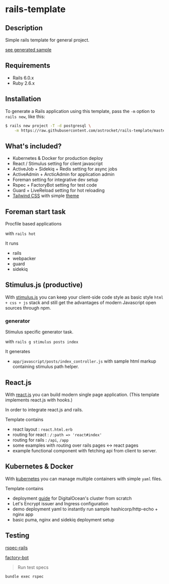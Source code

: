 # rails-template

## Description
Simple rails template for general project.

[see generated sample](https://github.com/astrocket/rails-template-stimulus)

## Requirements
* Rails 6.0.x
* Ruby 2.6.x

## Installation

To generate a Rails application using this template, pass the `-m` option to `rails new`, like this:

```bash
$ rails new project -T -d postgresql \
    -m https://raw.githubusercontent.com/astrocket/rails-template/master/template.rb
```

## What's included?

* Kubernetes & Docker for production deploy
* React / Stimulus setting for client javascript
* ActiveJob + Sidekiq + Redis setting for async jobs 
* ActiveAdmin + ArcticAdmin for application admin
* Foreman setting for integrative dev setup
* Rspec + FactoryBot setting for test code
* Guard + LiveReload setting for hot reloading
* [Tailwind CSS](https://github.com/justalever/kickoff_tailwind) with simple [theme](https://www.tailwindtoolbox.com/templates/app-landing-page)

## Foreman start task

Procfile based applications

with `rails hot`

It runs

* rails
* webpacker
* guard
* sidekiq

## Stimulus.js (productive)

With [stimulus.js]([https://stimulusjs.org](https://stimulusjs.org/)) you can keep your client-side code style as basic style `html + css + js` stack and still get the advantages of modern Javascript open sources through npm.

###  generator

Stimulus specific generator task.

with `rails g stimulus posts index`

It generates

* `app/javascript/posts/index_controller.js` with sample html markup containing stimulus path helper.

## React.js

With [react.js](https://reactjs.org/) you can build modern single page application. (This template implements react.js with hooks.)

In order to integrate react.js and rails.

Template contains

* react layout : `react.html.erb`
* routing for react : `/:path => 'react#index'`
* routing for rails : `/api`, `/app`
* some examples with routing over rails pages <-> react pages
* example functional component with fetching api from client to server.

## Kubernetes & Docker

With [kubernetes](https://kubernetes.io/) you can manage multiple containers with simple `yaml` files.

Template contains

* deployment [guide](k8s/README.md.tt) for DigitalOcean's cluster from scratch
* Let's Encrypt issuer and Ingress configuration
* demo deployment yaml to instantly run sample hashicorp/http-echo + nginx app
* basic puma, nginx and sidekiq deployment setup

## Testing

[rspec-rails](https://github.com/rspec/rspec-rails)

[factory-bot](https://github.com/thoughtbot/factory_bot/wiki)

> Run test specs
```bash
bundle exec rspec
```